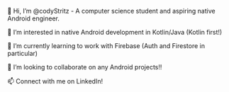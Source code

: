 👋 Hi, I’m @codyStritz - A computer science student and aspiring native Android engineer. 

👀 I’m interested in native Android development in Kotlin/Java (Kotlin first!)

🌱 I’m currently learning to work with Firebase (Auth and Firestore in particular)

💞️ I’m looking to collaborate on any Android projects!!

📫 Connect with me on LinkedIn!

<!---
codyStritz/codyStritz is a ✨ special ✨ repository because its `README.md` (this file) appears on your GitHub profile.
You can click the Preview link to take a look at your changes.
--->

